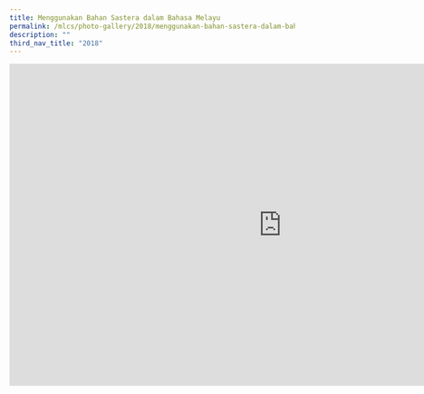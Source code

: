 ```yaml
---
title: Menggunakan Bahan Sastera dalam Bahasa Melayu
permalink: /mlcs/photo-gallery/2018/menggunakan-bahan-sastera-dalam-bahasa-melayu/
description: ""
third_nav_title: "2018"
---
```

<iframe allowfullscreen="true" height="569" width="960" frameborder="0" src="https://docs.google.com/presentation/d/e/2PACX-1vTF76vb14gRPPd5DeWoDtIBmTcHNBcPS0qGlyOUvyqKk4-nYoS8LQTpoLhczEtUJ1yvv204A43kbCnf/embed?start=false&amp;loop=false&amp;delayms=3000"></iframe>